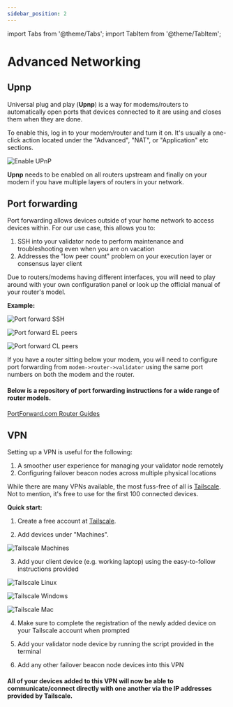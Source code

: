 ```yaml
---
sidebar_position: 2
---
```


import Tabs from '@theme/Tabs';
import TabItem from '@theme/TabItem';

# Advanced Networking

## Upnp

Universal plug and play (**Upnp**) is a way for modems/routers to automatically open ports that devices connected to it are using and closes them when they are done.

To enable this, log in to your modem/router and turn it on. It's usually a one-click action located under the "Advanced", "NAT", or "Application" etc sections.

![Enable UPnP](/img/csm-guide/networking-1.png)

**Upnp** needs to be enabled on all routers upstream and finally on your modem if you have multiple layers of routers in your network.

## Port forwarding

Port forwarding allows devices outside of your home network to access devices within. For our use case, this allows you to:

1. SSH into your validator node to perform maintenance and troubleshooting even when you are on vacation
2. Addresses the "low peer count" problem on your execution layer or consensus layer client

Due to routers/modems having different interfaces, you will need to play around with your own configuration panel or look up the official manual of your router's model.

**Example:**

<Tabs>
  <TabItem value="ssh" label="SSH">

  ![Port forward SSH](/img/csm-guide/networking-2.png)

  </TabItem>
  <TabItem value="el-peer" label="EL low peer count">

  ![Port forward EL peers](/img/csm-guide/networking-3.png)

  </TabItem>
  <TabItem value="cl-peer" label="CL low peer count">

  ![Port forward CL peers](/img/csm-guide/networking-4.png)

  </TabItem>
</Tabs>

If you have a router sitting below your modem, you will need to configure port forwarding from `modem->router->validator` using the same port numbers on both the modem and the router.

#### Below is a repository of port forwarding instructions for a wide range of router models.

[PortForward.com Router Guides](https://portforward.com/router.htm)

## VPN

Setting up a VPN is useful for the following:

1. A smoother user experience for managing your validator node remotely
2. Configuring failover beacon nodes across multiple physical locations

While there are many VPNs available, the most fuss-free of all is [Tailscale](https://tailscale.com/). Not to mention, it's free to use for the first 100 connected devices.

**Quick start:**

1) Create a free account at [Tailscale](https://tailscale.com/).

2) Add devices under "Machines".

![Tailscale Machines](/img/csm-guide/networking-5.png)

3) Add your client device (e.g. working laptop) using the easy-to-follow instructions provided

<Tabs>
  <TabItem value="linux" label="Linux">

  ![Tailscale Linux](/img/csm-guide/networking-6.png)

  </TabItem>
  <TabItem value="windows" label="Windows">

  ![Tailscale Windows](/img/csm-guide/networking-7.png)

  </TabItem>
  <TabItem value="mac" label="Mac">

  ![Tailscale Mac](/img/csm-guide/networking-8.png)

  </TabItem>
</Tabs>

4) Make sure to complete the registration of the newly added device on your Tailscale account when prompted

5) Add your validator node device by running the script provided in the terminal

6) Add any other failover beacon node devices into this VPN

#### All of your devices added to this VPN will now be able to communicate/connect directly with one another via the IP addresses provided by Tailscale.
